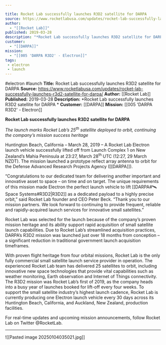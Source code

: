 ```yaml
---

title: Rocket Lab successfully launches R3D2 satellite for DARPA  
source: https://www.rocketlabusa.com/updates/rocket-lab-successfully-launches-r3d2-satellite-for-darpa/
author:
  - "[[Rocket Lab]]"
published: 2019-03-28
description: "*Rocket Lab successfully launches R3D2 satellite for DARPA *"
customer:
  - "[[DARPA]]"
mission:
  - "[[005 'DARPA R3D2' - Electron]]"
tags:
 - electron
 - launch
---
```


#electron #launch
**Title:** Rocket Lab successfully launches R3D2 satellite for DARPA
**Source:** https://www.rocketlabusa.com/updates/rocket-lab-successfully-launches-r3d2-satellite-for-darpa/
**Author:** [[Rocket Lab]]
**Published:** 2019-03-28
**Description:** *Rocket Lab successfully launches R3D2 satellite for DARPA *
**Customer:** [[DARPA]]
**Mission:** [[005 'DARPA R3D2' - Electron]]

**Rocket Lab successfully launches R3D2 satellite for DARPA** 

*The launch marks Rocket Lab’s 25<sup>th</sup> satellite deployed to orbit, continuing the company’s mission success heritage*

Huntington Beach, California – March 28, 2019 – A Rocket Lab Electron launch vehicle successfully lifted off from Launch Complex 1 on New Zealand’s Mahia Peninsula at 23:27, March 28<sup>th </sup> UTC (12:27, 29 March NZDT). The mission launched a prototype reflect array antenna to orbit for the Defense Advanced Research Projects Agency ([[DARPA]]).  

“Congratulations to our dedicated team for delivering another important and innovative asset to space – on time and on target. The unique requirements of this mission made Electron the perfect launch vehicle to lift [[DARPA#🛰️ Space Systems#R3D2|R3D2]] as a dedicated payload to a highly precise orbit,” said Rocket Lab founder and CEO Peter Beck. “Thank you to our mission partners. We look forward to continuing to provide frequent, reliable and rapidly-acquired launch services for innovative small satellites.”

Rocket Lab was selected for the launch because of the company’s proven mission heritage and its ability support rapid acquisition of small satellite launch capabilities. Due to Rocket Lab’s streamlined acquisition practices, DARPA’s R3D2 mission was launched just over 18 months from conception – a significant reduction in traditional government launch acquisition timeframes.

With proven flight heritage from four orbital missions, Rocket Lab is the only fully commercial small satellite launch service provider in operation. The experienced Rocket Lab team has delivered 25 satellites to orbit, including innovative new space technologies that provide vital capabilities such as weather monitoring, Earth observation and Internet of Things connectivity. The R3D2 mission was Rocket Lab’s first of 2019, as the company heads into a busy year of launches booked for lift-off every four weeks. To support the small satellite industry’s highest launch cadence, Rocket Lab is currently producing one Electron launch vehicle every 30 days across its Huntington Beach, California, and Auckland, New Zealand, production facilities.

For real-time updates and upcoming mission announcements, follow Rocket Lab on Twitter @RocketLab.

---

![[Pasted image 20250104035021.jpg]]